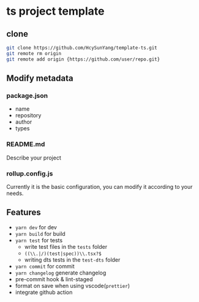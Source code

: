 # ts project template

## clone

```sh
git clone https://github.com/HcySunYang/template-ts.git
git remote rm origin
git remote add origin {https://github.com/user/repo.git}
```

## Modify metadata

### package.json

- name
- repository
- author
- types

### README.md

Describe your project

### rollup.config.js

Currently it is the basic configuration, you can modify it according to your needs.

## Features

- `yarn dev` for dev
- `yarn build` for build
- `yarn test` for tests
  - write test files in the `tests` folder
  - `((\\.|/)(test|spec))\\.tsx?$`
  - writing dts tests in the `test-dts` folder
- `yarn commit` for commit
- `yarn changelog` generate changelog
- pre-commit hook & lint-staged
- format on save when using vscode(`prettier`)
- integrate github action
